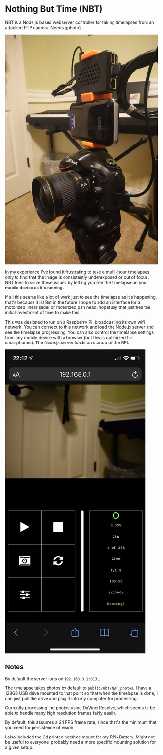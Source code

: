 # Nothing But Time (NBT)

NBT is a Node.js based webserver controller for taking timelapses from an attached PTP camera. Needs gphoto2.

![NBT Setup](nbt_pic.jpg "My setup!")

In my experience I've found it frustrating to take a multi-hour timelapses, only to find that the image is consistently underexposed or out of focus. NBT tries to solve these issues by letting you see the timelapse on your mobile device as it's running.

If all this seems like a lot of work just to see the timelapse as it's happening, that's because it is! But in the future I hope to add an interface for a motorized linear slider or motorized pan head, hopefully that justifies the initial investment of time to make this.

This was designed to run on a Raspberry Pi, broadcasting its own wifi network. You can connect to this network and load the Node.js server and see the timelapse progressing. You can also control the timelapse settings from any mobile device with a browser (but this is optimized for smartphones). The Node.js server loads on startup of the RPi.

![NBT interface](interface_pic.jpg "The interface!")

## Notes

By default the server runs on `192.168.0.1:8131`.

The timelapse takes photos by default to `public/nbt/NBT_photos`. I have a 128GB USB drive mounted to that point so that when the timelapse is done, I can just pull the drive and plug it into my computer for processing.

Currently processing the photos using DaVinci Resolve, which seems to be able to handle many high resolution frames fairly easily.

By default, this assumes a 24 FPS frame rate, since that's the minimum that you need for persistence of vision.

I also included the 3d printed hotshoe mount for my RPi+Battery. Might not be useful to everyone, probably need a more specific mounting solution for a given setup.

